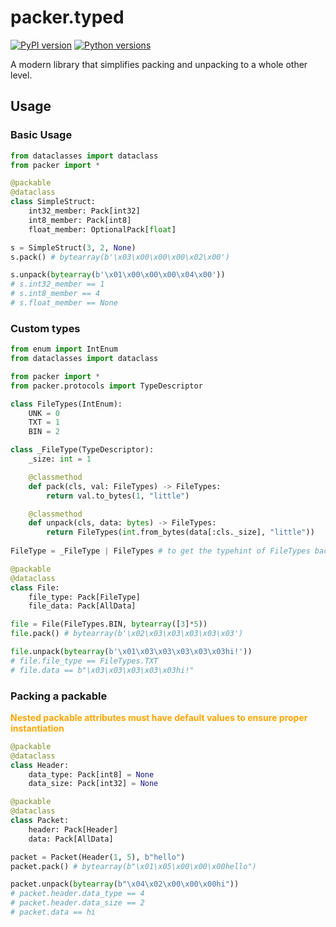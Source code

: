 # packer.typed
[![PyPI version](https://img.shields.io/pypi/v/packer.typed.svg?style=flat-square)](https://pypi.org/project/packer.typed/)
[![Python versions](https://img.shields.io/pypi/pyversions/packer.typed.svg?style=flat-square)](https://pypi.org/project/packer.typed/)

A modern library that simplifies packing and unpacking to a whole other level.

## Usage
### Basic Usage
```python
from dataclasses import dataclass
from packer import *

@packable
@dataclass
class SimpleStruct:
    int32_member: Pack[int32]
    int8_member: Pack[int8]
    float_member: OptionalPack[float]

s = SimpleStruct(3, 2, None)
s.pack() # bytearray(b'\x03\x00\x00\x00\x02\x00')

s.unpack(bytearray(b'\x01\x00\x00\x00\x04\x00'))
# s.int32_member == 1
# s.int8_member == 4
# s.float_member == None
```

### Custom types
```python
from enum import IntEnum
from dataclasses import dataclass

from packer import *
from packer.protocols import TypeDescriptor

class FileTypes(IntEnum):
    UNK = 0
    TXT = 1
    BIN = 2

class _FileType(TypeDescriptor):
    _size: int = 1

    @classmethod
    def pack(cls, val: FileTypes) -> FileTypes:
        return val.to_bytes(1, "little")

    @classmethod
    def unpack(cls, data: bytes) -> FileTypes:
        return FileTypes(int.from_bytes(data[:cls._size], "little"))
    
FileType = _FileType | FileTypes # to get the typehint of FileTypes back

@packable
@dataclass
class File:
    file_type: Pack[FileType]
    file_data: Pack[AllData]

file = File(FileTypes.BIN, bytearray([3]*5))
file.pack() # bytearray(b'\x02\x03\x03\x03\x03\x03')

file.unpack(bytearray(b'\x01\x03\x03\x03\x03\x03hi!'))
# file.file_type == FileTypes.TXT
# file.data == b"\x03\x03\x03\x03\x03hi!"
```

### Packing a packable
<span style="color: orange;">**Nested packable attributes must have default values to ensure proper instantiation**</span>

```python
@packable
@dataclass
class Header:
    data_type: Pack[int8] = None
    data_size: Pack[int32] = None

@packable
@dataclass
class Packet:
    header: Pack[Header]
    data: Pack[AllData]

packet = Packet(Header(1, 5), b"hello")
packet.pack() # bytearray(b"\x01\x05\x00\x00\x00hello")

packet.unpack(bytearray(b"\x04\x02\x00\x00\x00hi"))
# packet.header.data_type == 4
# packet.header.data_size == 2
# packet.data == hi
```